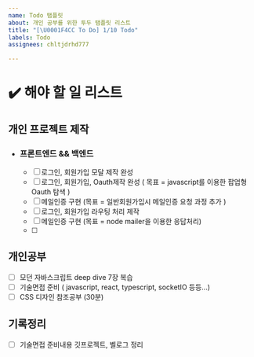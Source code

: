 ```yaml
---
name: Todo 탬플릿
about: 개인 공부를 위한 투두 탬플릿 리스트
title: "[\U0001F4CC To Do] 1/10 Todo"
labels: Todo
assignees: chltjdrhd777

---
```


# ✔️ 해야 할 일 리스트

## 개인 프로젝트 제작

- ### 프론트엔드 && 백엔드
  - [ ] 로그인, 회원가입 모달 제작 완성
  - [ ] 로그인, 회원가입, Oauth제작 완성 ( 목표 = javascript를 이용한 팝업형 Oauth 탐색 )
  - [ ] 메일인증 구현 (목표 = 일반회원가입시 메일인증 요청 과정 추가 )
  - [ ] 로그인, 회원가입 라우팅 처리 제작
  - [ ] 메일인증 구현 (목표 = node mailer을 이용한 응답처리)
  - [ ] 

## 개인공부
- [ ] 모던 자바스크립트 deep dive 7장 복습
- [ ] 기술면접 준비 ( javascript, react, typescript, socketIO 등등...)
- [ ] CSS 디자인 참조공부 (30분)

## 기록정리
- [ ] 기술면접 준비내용 깃프로젝트, 벨로그 정리
